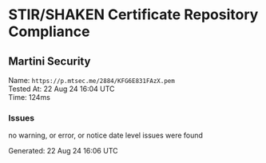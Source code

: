 # STIR/SHAKEN Certificate Repository Compliance

## Martini Security

Name: `https://p.mtsec.me/2884/KFG6E831FAzX.pem`\
Tested At: 22 Aug 24 16:04 UTC\
Time: 124ms

### Issues

no warning, or error, or notice date level issues were found

Generated: 22 Aug 24 16:06 UTC
